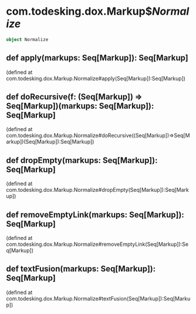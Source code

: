 # com.todesking.dox.Markup$$Normalize$


```scala
object Normalize
```


 def apply(markups: Seq[Markup]): Seq[Markup]
----------------------------------------------

(defined at com.todesking.dox.Markup.Normalize#apply(Seq[Markup]):Seq[Markup])


 def doRecursive(f: (Seq[Markup]) ⇒ Seq[Markup])(markups: Seq[Markup]): Seq[Markup]
------------------------------------------------------------------------------------

(defined at com.todesking.dox.Markup.Normalize#doRecursive((Seq[Markup])⇒Seq[Markup])(Seq[Markup]):Seq[Markup])


 def dropEmpty(markups: Seq[Markup]): Seq[Markup]
--------------------------------------------------

(defined at com.todesking.dox.Markup.Normalize#dropEmpty(Seq[Markup]):Seq[Markup])


 def removeEmptyLink(markups: Seq[Markup]): Seq[Markup]
--------------------------------------------------------

(defined at com.todesking.dox.Markup.Normalize#removeEmptyLink(Seq[Markup]):Seq[Markup])


 def textFusion(markups: Seq[Markup]): Seq[Markup]
---------------------------------------------------

(defined at com.todesking.dox.Markup.Normalize#textFusion(Seq[Markup]):Seq[Markup])

